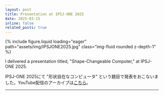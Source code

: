 ```yaml
---
layout: post
title: Presentation at IPSJ-ONE 2025
date: 2025-03-15
inline: false
related_posts: true
---
```


<div class="row mt-3">
    <div class="col-sm mt-3 mt-md-0">
        {% include figure.liquid loading="eager" path="assets/img/IPSJONE2025.jpg" class="img-fluid rounded z-depth-1" %}
    </div>
</div>

<p>I delivered a presentation titled, "Shape-Changeable Computer," at IPSJ-ONE 2025.</p>

<p class="small-font-jp">IPSJ-ONE 2025にて "形状自在なコンピュータ" という題目で発表をおこないました。YouTube配信のアーカイブは<a href="https://www.youtube.com/watch?v=nNJDfmKUfmo&list=LL">こちら</a>。</p>

---

